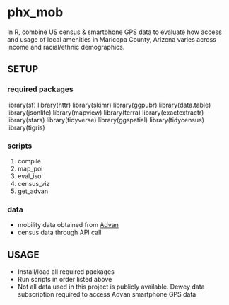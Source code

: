 # phx_mob
In R, combine US census & smartphone GPS data to evaluate how access and usage of local amenities in Maricopa County, Arizona varies across income and racial/ethnic demographics.

## SETUP
### required packages
library(sf)
library(httr)
library(skimr)
library(ggpubr)
library(data.table)
library(jsonlite)
library(mapview)
library(terra)
library(exactextractr)
library(stars)
library(tidyverse)
library(ggspatial)
library(tidycensus)
library(tigris)

### scripts
1. compile
2. map_poi
3. eval_iso
4. census_viz
5. get_advan

### data
- mobility data obtained from [Advan](https://app.deweydata.io/products/2dfcb598-6e30-49f1-bdba-1deae113a951/package/)
- census data through API call


## USAGE
- Install/load all required packages
- Run scripts in order listed above
- Not all data used in this project is publicly available. Dewey data subscription required to access Advan smartphone GPS data

















